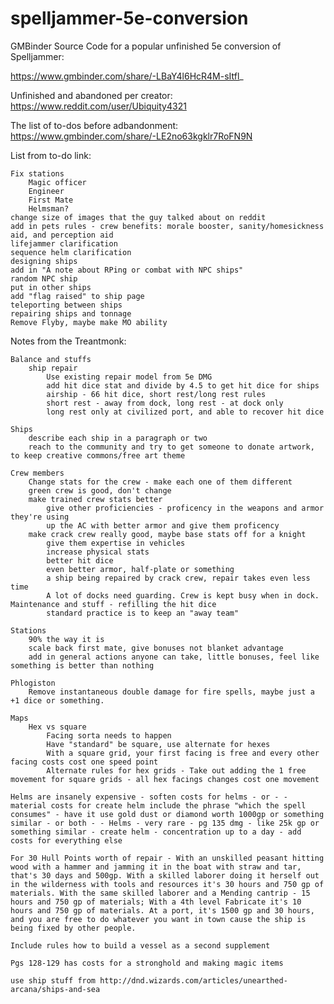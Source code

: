 # spelljammer-5e-conversion
GMBinder Source Code for a popular unfinished 5e conversion of Spelljammer:

https://www.gmbinder.com/share/-LBaY4l6HcR4M-sItfl_

Unfinished and abandoned per creator: https://www.reddit.com/user/Ubiquity4321

The list of to-dos before adbandonment: https://www.gmbinder.com/share/-LE2no63kgklr7RoFN9N

List from to-do link:

    Fix stations
        Magic officer
        Engineer
        First Mate
        Helmsman?
    change size of images that the guy talked about on reddit
    add in pets rules - crew benefits: morale booster, sanity/homesickness aid, and perception aid
    lifejammer clarification
    sequence helm clarification
    designing ships
    add in "A note about RPing or combat with NPC ships"
    random NPC ship
    put in other ships
    add "flag raised" to ship page
    teleporting between ships
    repairing ships and tonnage
    Remove Flyby, maybe make MO ability

Notes from the Treantmonk:

    Balance and stuffs
        ship repair
            Use existing repair model from 5e DMG
            add hit dice stat and divide by 4.5 to get hit dice for ships
            airship - 66 hit dice, short rest/long rest rules
            short rest - away from dock, long rest - at dock only
            long rest only at civilized port, and able to recover hit dice

    Ships
        describe each ship in a paragraph or two
        reach to the community and try to get someone to donate artwork, to keep creative commons/free art theme

    Crew members
        Change stats for the crew - make each one of them different
        green crew is good, don't change
        make trained crew stats better
            give other proficiencies - proficency in the weapons and armor they're using
            up the AC with better armor and give them proficency
        make crack crew really good, maybe base stats off for a knight
            give them expertise in vehicles
            increase physical stats
            better hit dice
            even better armor, half-plate or something
            a ship being repaired by crack crew, repair takes even less time
            A lot of docks need guarding. Crew is kept busy when in dock. Maintenance and stuff - refilling the hit dice
            standard practice is to keep an "away team"

    Stations
        90% the way it is
        scale back first mate, give bonuses not blanket advantage
        add in general actions anyone can take, little bonuses, feel like something is better than nothing

    Phlogiston
        Remove instantaneous double damage for fire spells, maybe just a +1 dice or something.

    Maps
        Hex vs square
            Facing sorta needs to happen
            Have "standard" be square, use alternate for hexes
            With a square grid, your first facing is free and every other facing costs cost one speed point
            Alternate rules for hex grids - Take out adding the 1 free movement for square grids - all hex facings changes cost one movement

    Helms are insanely expensive - soften costs for helms - or - - material costs for create helm include the phrase "which the spell consumes" - have it use gold dust or diamond worth 1000gp or something similar - or both - - Helms - very rare - pg 135 dmg - like 25k gp or something similar - create helm - concentration up to a day - add costs for everything else

    For 30 Hull Points worth of repair - With an unskilled peasant hitting wood with a hammer and jamming it in the boat with straw and tar, that's 30 days and 500gp. With a skilled laborer doing it herself out in the wilderness with tools and resources it's 30 hours and 750 gp of materials. With the same skilled laborer and a Mending cantrip - 15 hours and 750 gp of materials; With a 4th level Fabricate it's 10 hours and 750 gp of materials. At a port, it's 1500 gp and 30 hours, and you are free to do whatever you want in town cause the ship is being fixed by other people.

    Include rules how to build a vessel as a second supplement

    Pgs 128-129 has costs for a stronghold and making magic items

    use ship stuff from http://dnd.wizards.com/articles/unearthed-arcana/ships-and-sea


